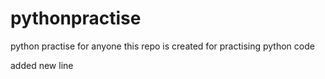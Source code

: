 # pythonpractise
python practise for anyone
this repo is created for practising python code

added new line
